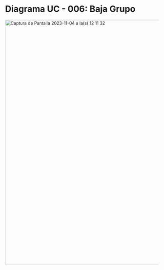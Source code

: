 # Diagrama UC - 006: Baja Grupo
<img width="803" alt="Captura de Pantalla 2023-11-04 a la(s) 12 11 32" src="https://github.com/amezcua04s/FCA-Proyecto-OO-01/assets/119078847/143e1965-8670-4108-b46b-bba519607529">
